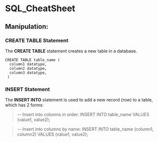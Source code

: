 # SQL_CheatSheet

## Manipulation:

### CREATE TABLE Statement
The **CREATE TABLE** statement creates a new table in a database.
```
CREATE TABLE table_name (
  column1 datatype,
  column2 datatype,
  column3 datatype,
 )
 ```

### INSERT Statement
The **INSERT INTO** statement is used to add a new record (row) to a table, which has 2 forms:

> -- Insert into columns in order:
> INSERT INTO table_name
> VALUES (value1, value2);
 
> -- Insert into columns by name:
> INSERT INTO table_name (column1, column2)
> VALUES (value1, value2);
